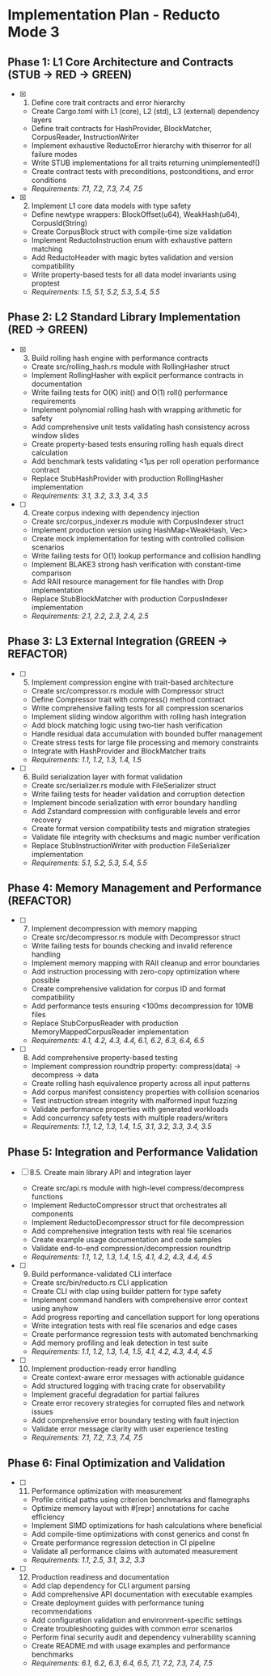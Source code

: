 # Implementation Plan - Reducto Mode 3

## Phase 1: L1 Core Architecture and Contracts (STUB → RED → GREEN)

- [x] 1. Define core trait contracts and error hierarchy
  - Create Cargo.toml with L1 (core), L2 (std), L3 (external) dependency layers
  - Define trait contracts for HashProvider, BlockMatcher, CorpusReader, InstructionWriter
  - Implement exhaustive ReductoError hierarchy with thiserror for all failure modes
  - Write STUB implementations for all traits returning unimplemented!()
  - Create contract tests with preconditions, postconditions, and error conditions
  - _Requirements: 7.1, 7.2, 7.3, 7.4, 7.5_

- [x] 2. Implement L1 core data models with type safety
  - Define newtype wrappers: BlockOffset(u64), WeakHash(u64), CorpusId(String)
  - Create CorpusBlock struct with compile-time size validation
  - Implement ReductoInstruction enum with exhaustive pattern matching
  - Add ReductoHeader with magic bytes validation and version compatibility
  - Write property-based tests for all data model invariants using proptest
  - _Requirements: 1.5, 5.1, 5.2, 5.3, 5.4, 5.5_

## Phase 2: L2 Standard Library Implementation (RED → GREEN)

- [x] 3. Build rolling hash engine with performance contracts
  - Create src/rolling_hash.rs module with RollingHasher struct
  - Implement RollingHasher with explicit performance contracts in documentation
  - Write failing tests for O(K) init() and O(1) roll() performance requirements
  - Implement polynomial rolling hash with wrapping arithmetic for safety
  - Add comprehensive unit tests validating hash consistency across window slides
  - Create property-based tests ensuring rolling hash equals direct calculation
  - Add benchmark tests validating <1μs per roll operation performance contract
  - Replace StubHashProvider with production RollingHasher implementation
  - _Requirements: 3.1, 3.2, 3.3, 3.4, 3.5_

- [ ] 4. Create corpus indexing with dependency injection
  - Create src/corpus_indexer.rs module with CorpusIndexer struct
  - Implement production version using HashMap<WeakHash, Vec<CorpusBlock>>
  - Create mock implementation for testing with controlled collision scenarios
  - Write failing tests for O(1) lookup performance and collision handling
  - Implement BLAKE3 strong hash verification with constant-time comparison
  - Add RAII resource management for file handles with Drop implementation
  - Replace StubBlockMatcher with production CorpusIndexer implementation
  - _Requirements: 2.1, 2.2, 2.3, 2.4, 2.5_

## Phase 3: L3 External Integration (GREEN → REFACTOR)

- [ ] 5. Implement compression engine with trait-based architecture
  - Create src/compressor.rs module with Compressor struct
  - Define Compressor trait with compress() method contract
  - Write comprehensive failing tests for all compression scenarios
  - Implement sliding window algorithm with rolling hash integration
  - Add block matching logic using two-tier hash verification
  - Handle residual data accumulation with bounded buffer management
  - Create stress tests for large file processing and memory constraints
  - Integrate with HashProvider and BlockMatcher traits
  - _Requirements: 1.1, 1.2, 1.3, 1.4, 1.5_

- [ ] 6. Build serialization layer with format validation
  - Create src/serializer.rs module with FileSerializer struct
  - Write failing tests for header validation and corruption detection
  - Implement bincode serialization with error boundary handling
  - Add Zstandard compression with configurable levels and error recovery
  - Create format version compatibility tests and migration strategies
  - Validate file integrity with checksums and magic number verification
  - Replace StubInstructionWriter with production FileSerializer implementation
  - _Requirements: 5.1, 5.2, 5.3, 5.4, 5.5_

## Phase 4: Memory Management and Performance (REFACTOR)

- [ ] 7. Implement decompression with memory mapping
  - Create src/decompressor.rs module with Decompressor struct
  - Write failing tests for bounds checking and invalid reference handling
  - Implement memory mapping with RAII cleanup and error boundaries
  - Add instruction processing with zero-copy optimization where possible
  - Create comprehensive validation for corpus ID and format compatibility
  - Add performance tests ensuring <100ms decompression for 10MB files
  - Replace StubCorpusReader with production MemoryMappedCorpusReader implementation
  - _Requirements: 4.1, 4.2, 4.3, 4.4, 6.1, 6.2, 6.3, 6.4, 6.5_

- [ ] 8. Add comprehensive property-based testing
  - Implement compression roundtrip property: compress(data) → decompress → data
  - Create rolling hash equivalence property across all input patterns
  - Add corpus manifest consistency properties with collision scenarios
  - Test instruction stream integrity with malformed input fuzzing
  - Validate performance properties with generated workloads
  - Add concurrency safety tests with multiple readers/writers
  - _Requirements: 1.1, 1.2, 1.3, 1.4, 1.5, 3.1, 3.2, 3.3, 3.4, 3.5_

## Phase 5: Integration and Performance Validation

- [ ] 8.5. Create main library API and integration layer
  - Create src/api.rs module with high-level compress/decompress functions
  - Implement ReductoCompressor struct that orchestrates all components
  - Implement ReductoDecompressor struct for file decompression
  - Add comprehensive integration tests with real file scenarios
  - Create example usage documentation and code samples
  - Validate end-to-end compression/decompression roundtrip
  - _Requirements: 1.1, 1.2, 1.3, 1.4, 1.5, 4.1, 4.2, 4.3, 4.4, 4.5_

- [ ] 9. Build performance-validated CLI interface
  - Create src/bin/reducto.rs CLI application
  - Create CLI with clap using builder pattern for type safety
  - Implement command handlers with comprehensive error context using anyhow
  - Add progress reporting and cancellation support for long operations
  - Write integration tests with real file scenarios and edge cases
  - Create performance regression tests with automated benchmarking
  - Add memory profiling and leak detection in test suite
  - _Requirements: 1.1, 1.2, 1.3, 1.4, 1.5, 4.1, 4.2, 4.3, 4.4, 4.5_

- [ ] 10. Implement production-ready error handling
  - Create context-aware error messages with actionable guidance
  - Add structured logging with tracing crate for observability
  - Implement graceful degradation for partial failures
  - Create error recovery strategies for corrupted files and network issues
  - Add comprehensive error boundary testing with fault injection
  - Validate error message clarity with user experience testing
  - _Requirements: 7.1, 7.2, 7.3, 7.4, 7.5_

## Phase 6: Final Optimization and Validation

- [ ] 11. Performance optimization with measurement
  - Profile critical paths using criterion benchmarks and flamegraphs
  - Optimize memory layout with #[repr] annotations for cache efficiency
  - Implement SIMD optimizations for hash calculations where beneficial
  - Add compile-time optimizations with const generics and const fn
  - Create performance regression detection in CI pipeline
  - Validate all performance claims with automated measurement
  - _Requirements: 1.1, 2.5, 3.1, 3.2, 3.3_

- [ ] 12. Production readiness and documentation
  - Add clap dependency for CLI argument parsing
  - Add comprehensive API documentation with executable examples
  - Create deployment guides with performance tuning recommendations
  - Add configuration validation and environment-specific settings
  - Create troubleshooting guides with common error scenarios
  - Perform final security audit and dependency vulnerability scanning
  - Create README.md with usage examples and performance benchmarks
  - _Requirements: 6.1, 6.2, 6.3, 6.4, 6.5, 7.1, 7.2, 7.3, 7.4, 7.5_